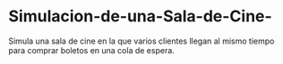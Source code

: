 # Simulacion-de-una-Sala-de-Cine-
Simula una sala de cine en la que varios clientes llegan al mismo tiempo para comprar boletos en una cola de espera.
